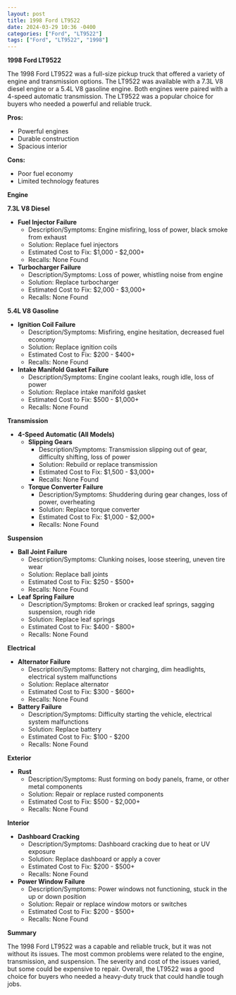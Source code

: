 ```yaml
---
layout: post
title: 1998 Ford LT9522
date: 2024-03-29 10:36 -0400
categories: ["Ford", "LT9522"]
tags: ["Ford", "LT9522", "1998"]
---
```

**1998 Ford LT9522**

The 1998 Ford LT9522 was a full-size pickup truck that offered a variety of engine and transmission options. The LT9522 was available with a 7.3L V8 diesel engine or a 5.4L V8 gasoline engine. Both engines were paired with a 4-speed automatic transmission. The LT9522 was a popular choice for buyers who needed a powerful and reliable truck.

**Pros:**

* Powerful engines
* Durable construction
* Spacious interior

**Cons:**

* Poor fuel economy
* Limited technology features

**Engine**

**7.3L V8 Diesel**

* **Fuel Injector Failure**
    * Description/Symptoms: Engine misfiring, loss of power, black smoke from exhaust
    * Solution: Replace fuel injectors
    * Estimated Cost to Fix: $1,000 - $2,000+
    * Recalls: None Found
* **Turbocharger Failure**
    * Description/Symptoms: Loss of power, whistling noise from engine
    * Solution: Replace turbocharger
    * Estimated Cost to Fix: $2,000 - $3,000+
    * Recalls: None Found

**5.4L V8 Gasoline**

* **Ignition Coil Failure**
    * Description/Symptoms: Misfiring, engine hesitation, decreased fuel economy
    * Solution: Replace ignition coils
    * Estimated Cost to Fix: $200 - $400+
    * Recalls: None Found
* **Intake Manifold Gasket Failure**
    * Description/Symptoms: Engine coolant leaks, rough idle, loss of power
    * Solution: Replace intake manifold gasket
    * Estimated Cost to Fix: $500 - $1,000+
    * Recalls: None Found

**Transmission**

* **4-Speed Automatic (All Models)**
    * **Slipping Gears**
        * Description/Symptoms: Transmission slipping out of gear, difficulty shifting, loss of power
        * Solution: Rebuild or replace transmission
        * Estimated Cost to Fix: $1,500 - $3,000+
        * Recalls: None Found
    * **Torque Converter Failure**
        * Description/Symptoms: Shuddering during gear changes, loss of power, overheating
        * Solution: Replace torque converter
        * Estimated Cost to Fix: $1,000 - $2,000+
        * Recalls: None Found

**Suspension**

* **Ball Joint Failure**
    * Description/Symptoms: Clunking noises, loose steering, uneven tire wear
    * Solution: Replace ball joints
    * Estimated Cost to Fix: $250 - $500+
    * Recalls: None Found
* **Leaf Spring Failure**
    * Description/Symptoms: Broken or cracked leaf springs, sagging suspension, rough ride
    * Solution: Replace leaf springs
    * Estimated Cost to Fix: $400 - $800+
    * Recalls: None Found

**Electrical**

* **Alternator Failure**
    * Description/Symptoms: Battery not charging, dim headlights, electrical system malfunctions
    * Solution: Replace alternator
    * Estimated Cost to Fix: $300 - $600+
    * Recalls: None Found
* **Battery Failure**
    * Description/Symptoms: Difficulty starting the vehicle, electrical system malfunctions
    * Solution: Replace battery
    * Estimated Cost to Fix: $100 - $200
    * Recalls: None Found

**Exterior**

* **Rust**
    * Description/Symptoms: Rust forming on body panels, frame, or other metal components
    * Solution: Repair or replace rusted components
    * Estimated Cost to Fix: $500 - $2,000+
    * Recalls: None Found

**Interior**

* **Dashboard Cracking**
    * Description/Symptoms: Dashboard cracking due to heat or UV exposure
    * Solution: Replace dashboard or apply a cover
    * Estimated Cost to Fix: $200 - $500+
    * Recalls: None Found
* **Power Window Failure**
    * Description/Symptoms: Power windows not functioning, stuck in the up or down position
    * Solution: Repair or replace window motors or switches
    * Estimated Cost to Fix: $200 - $500+
    * Recalls: None Found

**Summary**

The 1998 Ford LT9522 was a capable and reliable truck, but it was not without its issues. The most common problems were related to the engine, transmission, and suspension. The severity and cost of the issues varied, but some could be expensive to repair. Overall, the LT9522 was a good choice for buyers who needed a heavy-duty truck that could handle tough jobs.
